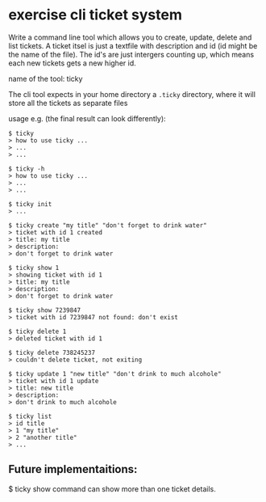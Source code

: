 # exercise cli ticket system

Write a command line tool which allows you to create, update, delete and list tickets.
A ticket itsel is just a textfile with description and id (id might be the name of the file). The id's are just intergers counting up, which means each new tickets gets a new higher id.

name of the tool: ticky

The cli tool expects in your home directory a `.ticky` directory, where it will store all the tickets as separate files

usage e.g. (the final result can look differently):
```
$ ticky
> how to use ticky ...
> ...
> ...

$ ticky -h
> how to use ticky ...
> ...
> ...

$ ticky init
> ...

$ ticky create "my title" "don't forget to drink water"
> ticket with id 1 created
> title: my title
> description:
> don't forget to drink water

$ ticky show 1
> showing ticket with id 1
> title: my title
> description:
> don't forget to drink water

$ ticky show 7239847
> ticket with id 7239847 not found: don't exist

$ ticky delete 1
> deleted ticket with id 1

$ ticky delete 738245237
> couldn't delete ticket, not exiting

$ ticky update 1 "new title" "don't drink to much alcohole"
> ticket with id 1 update
> title: new title
> description:
> don't drink to much alcohole

$ ticky list
> id title
> 1 "my title"
> 2 "another title"
> ...

```

## Future implementaitions:
$ ticky show command can show more than one ticket details.